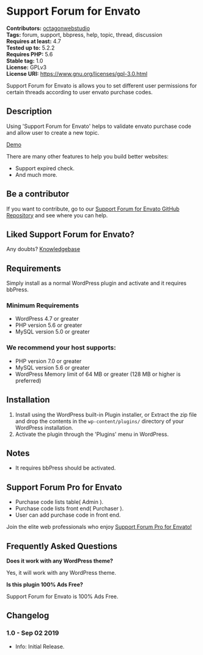 # Support Forum for Envato

**Contributors:** [octagonwebstudio](https://profiles.wordpress.org/octagonwebstudio/)  
**Tags:** forum, support, bbpress, help, topic, thread, discussion  
**Requires at least:** 4.7  
**Tested up to:** 5.2.2  
**Requires PHP:** 5.6  
**Stable tag:** 1.0  
**License:** GPLv3  
**License URI:** https://www.gnu.org/licenses/gpl-3.0.html

Support Forum for Envato is allows you to set different user permissions for certain threads according to user envato purchase codes.


## Description ##

Using 'Support Forum for Envato' helps to validate envato purchase code and allow user to create a new topic.

[Demo](https://addons.octagonwebstudio.com/support-forum-for-envato/)

There are many other features to help you build better websites:

* Support expired check.
* And much more.


## Be a contributor ##

If you want to contribute, go to our [Support Forum for Envato GitHub Repository](https://github.com/octagonwebstudio/Support-Forum-for-Envato) and see where you can help.


## Liked Support Forum for Envato? ##

Any doubts? [Knowledgebase](https://support.octagonwebstudio.com)


## Requirements ##

Simply install as a normal WordPress plugin and activate and it requires bbPress.

### Minimum Requirements ###

* WordPress 4.7 or greater
* PHP version 5.6 or greater
* MySQL version 5.0 or greater

### We recommend your host supports: ###

* PHP version 7.0 or greater
* MySQL version 5.6 or greater
* WordPress Memory limit of 64 MB or greater (128 MB or higher is preferred)


## Installation ##

1. Install using the WordPress built-in Plugin installer, or Extract the zip file and drop the contents in the `wp-content/plugins/` directory of your WordPress installation.
2. Activate the plugin through the 'Plugins' menu in WordPress.


## Notes ##

* It requires bbPress should be activated.


## Support Forum Pro for Envato ##

* Purchase code lists table( Admin ).
* Purchase code lists front end( Purchaser ).
* User can add purchase code in front end.

Join the elite web professionals who enjoy [Support Forum Pro for Envato!](https://market.octagonwebstudio.com/product/support-forum-pro-for-envato/)


## Frequently Asked Questions ##

**Does it work with any WordPress theme?**

Yes, it will work with any WordPress theme.

**Is this plugin 100% Ads Free?**

Support Forum for Envato is 100% Ads Free.


## Changelog ##

### 1.0 - Sep 02 2019 ###
* Info: Initial Release.
